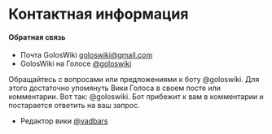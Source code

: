 # Контактная информация

#### Обратная связь
- Почта GolosWiki [goloswiki@gmail.com](mailto:goloswiki@gmail.com)
- GolosWiki на Голосе [@goloswiki](https://golos.io/@goloswiki)

Обращайтесь с вопросами или предложениями к боту @goloswiki.
Для этого достаточно упомянуть Вики Голоса в своем посте или комментарии. Вот так: @goloswiki. Бот прибежит к вам в комментарии и постарается ответить на ваш запрос.

- Редактор вики [@vadbars](https://golos.io/@vadbars)

